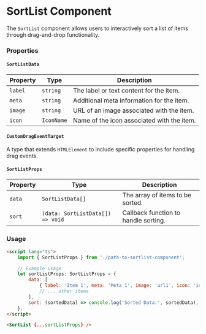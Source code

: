 # SortList Component

The `SortList` component allows users to interactively sort a list of items through drag-and-drop functionality.

### Properties

#### `SortListData`

| Property | Type       | Description                                |
| -------- | ---------- | ------------------------------------------ |
| `label`  | `string`   | The label or text content for the item.    |
| `meta`   | `string`   | Additional meta information for the item.  |
| `image`  | `string`   | URL of an image associated with the item.  |
| `icon`   | `IconName` | Name of the icon associated with the item. |

#### `CustomDragEventTarget`

A type that extends `HTMLElement` to include specific properties for handling drag events.

#### `SortListProps`

| Property | Type                             | Description                          |
| -------- | -------------------------------- | ------------------------------------ |
| `data`   | `SortListData[]`                 | The array of items to be sorted.     |
| `sort`   | `(data: SortListData[]) => void` | Callback function to handle sorting. |

### Usage

```html
<script lang="ts">
	import { SortListProps } from './path-to-sortlist-component';

	// Example usage
	let sortListProps: SortListProps = {
		data: [
			{ label: 'Item 1', meta: 'Meta 1', image: 'url1', icon: 'icon1' },
			// ... other items
		],
		sort: (sortedData) => console.log('Sorted Data:', sortedData),
	};
</script>

<SortList {...sortListProps} />
```
